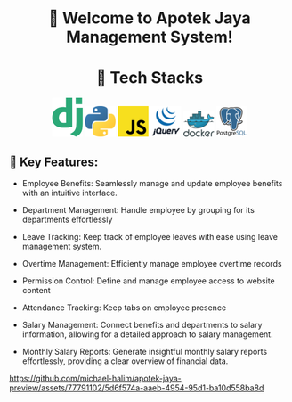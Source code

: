 <h1 align="center">
🚀 Welcome to Apotek Jaya Management System!
</h1>
<h1 align="center">
🔧 Tech Stacks
</h1>

<div align="center">
  <img width="55" src="svg/django.svg"/>
  <img width="55" src="svg/python.svg"/>
  <img width="55" src="svg/javascript.svg"/>
  <img width="55" src="svg/jquery.svg"/>
  <img width="55" src="svg/docker.svg"/>
  <img width="55" src="svg/postgresql.svg"/>
</div>

## 🌟 Key Features:

- Employee Benefits: Seamlessly manage and update employee benefits with an intuitive interface.

- Department Management: Handle employee by grouping for its departments effortlessly 

- Leave Tracking: Keep track of employee leaves with ease using leave management system.

- Overtime Management: Efficiently manage employee overtime records

- Permission Control: Define and manage employee access to website content

- Attendance Tracking: Keep tabs on employee presence

- Salary Management: Connect benefits and departments to salary information, allowing for a detailed approach to salary management.

- Monthly Salary Reports: Generate insightful monthly salary reports effortlessly, providing a clear overview of financial data.



https://github.com/michael-halim/apotek-jaya-preview/assets/77791102/5d6f574a-aaeb-4954-95d1-ba10d558ba8d

